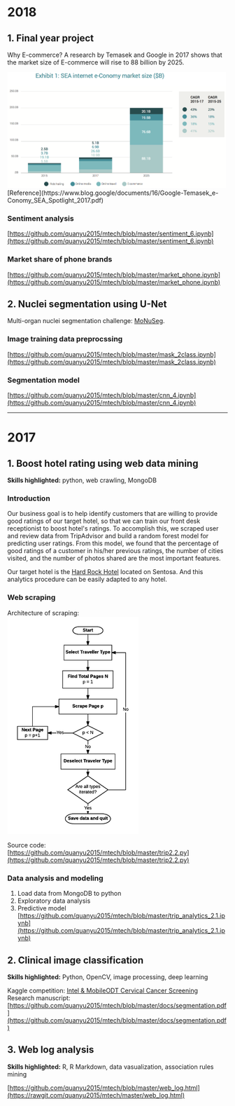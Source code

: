 # 2018
## 1. Final year project
Why E-commerce? A research by Temasek and Google in 2017 shows that the market size of E-commerce will rise to 88 billion by 2025.   
    
<img src="/docs/market.png" width = "500">  
[Reference](https://www.blog.google/documents/16/Google-Temasek_e-Conomy_SEA_Spotlight_2017.pdf) 

### Sentiment analysis
[https://github.com/quanyu2015/mtech/blob/master/sentiment_6.ipynb](https://github.com/quanyu2015/mtech/blob/master/sentiment_6.ipynb)

### Market share of phone brands
[https://github.com/quanyu2015/mtech/blob/master/market_phone.ipynb](https://github.com/quanyu2015/mtech/blob/master/market_phone.ipynb)

## 2. Nuclei segmentation using U-Net
Multi-organ nuclei segmentation challenge: [MoNuSeg](https://monuseg.grand-challenge.org/).
### Image training data preprocssing
[https://github.com/quanyu2015/mtech/blob/master/mask_2class.ipynb](https://github.com/quanyu2015/mtech/blob/master/mask_2class.ipynb)

### Segmentation model   
[https://github.com/quanyu2015/mtech/blob/master/cnn_4.ipynb](https://github.com/quanyu2015/mtech/blob/master/cnn_4.ipynb)

---  
# 2017   
## 1. Boost hotel rating using web data mining    
**Skills highlighted:** python, web crawling, MongoDB
### Introduction  
Our business goal is to help identify customers that are willing to provide good ratings of our target hotel, so that we can train our front desk receptionist to boost hotel's ratings. To accomplish this, we scraped user and review data from TripAdvisor and build a random forest model for predicting user ratings. From this model, we found that the percentage of good ratings of a customer in his/her previous ratings, the number of cities visited, and the number of photos shared are the most important features.  
  
Our target hotel is the [Hard Rock Hotel](https://www.tripadvisor.com.sg/Hotel_Review-g294264-d1447339-Reviews-Hard_Rock_Hotel_Singapore-Sentosa_Island.html) located on Sentosa. And this analytics procedure can be easily adapted to any hotel.

### Web scraping
Architecture of scraping:  
<img src="/docs/trip.png" width = "300">  
  
Source code:  
[https://github.com/quanyu2015/mtech/blob/master/trip2.2.py](https://github.com/quanyu2015/mtech/blob/master/trip2.2.py)

### Data analysis and modeling
1. Load data from MongoDB to python
2. Exploratory data analysis
3. Predictive model  
[https://github.com/quanyu2015/mtech/blob/master/trip_analytics_2.1.ipynb](https://github.com/quanyu2015/mtech/blob/master/trip_analytics_2.1.ipynb)

## 2. Clinical image classification   
**Skills highlighted:** Python, OpenCV, image processing, deep learning   

Kaggle competition: [Intel & MobileODT Cervical Cancer Screening](https://www.kaggle.com/c/intel-mobileodt-cervical-cancer-screening)  
Research manuscript:     
[https://github.com/quanyu2015/mtech/blob/master/docs/segmentation.pdf](https://github.com/quanyu2015/mtech/blob/master/docs/segmentation.pdf)   

## 3. Web log analysis
**Skills highlighted:** R, R Markdown, data vasualization, association rules mining   

[https://github.com/quanyu2015/mtech/blob/master/web_log.html](https://rawgit.com/quanyu2015/mtech/master/web_log.html)


